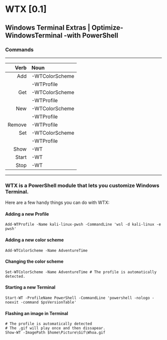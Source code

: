 ﻿
WTX [0.1]
=========

Windows Terminal Extras | Optimize-WindowsTerminal -with PowerShell
---------

### Commands
-----------------------
|  Verb|Noun          |
|-----:|:-------------|
|   Add|-WTColorScheme|
|      |-WTProfile    |
|   Get|-WTColorScheme|
|      |-WTProfile    |
|   New|-WTColorScheme|
|      |-WTProfile    |
|Remove|-WTProfile    |
|   Set|-WTColorScheme|
|      |-WTProfile    |
|  Show|-WT           |
| Start|-WT           |
|  Stop|-WT           |
-----------------------
### WTX is a PowerShell module that lets you customize Windows Terminal.


Here are a few handy things you can do with WTX:

#### Adding a new Profile
~~~
Add-WTProfile -Name kali-linux-pwsh -CommandLine 'wsl -d kali-linux -e pwsh'
~~~


#### Adding a new color scheme
~~~
Add-WTColorScheme -Name AdventureTime
~~~


#### Changing the color scheme
~~~
Set-WTColorScheme -Name AdventureTime # The profile is automatically detected.
~~~


#### Starting a new Terminal
~~~
Start-WT -ProfileName PowerShell -CommandLine 'powershell -nologo -noexit -command $psVersionTable'
~~~

#### Flashing an image in Terminal
~~~
# The profile is automatically detected
# The .gif will play once and then dissapear.
Show-WT -ImagePath $home\Picture\Gif\Whoa.gif 
~~~




